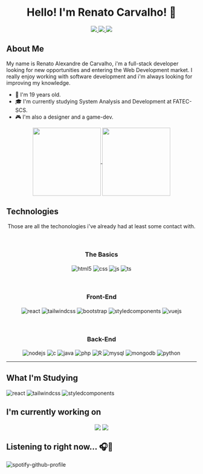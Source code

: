 <div align="center">
<h1>Hello! I'm Renato Carvalho! 👋</h1>

<a href="https://www.linkedin.com/in/renato-c-b0798a205" target="_blank">
<img src="https://img.shields.io/badge/LinkedIn-0077B5?style=for-the-badge&logo=linkedin&logoColor=white"></img>
</a>
<a href="https://www.instagram.com/renato.ac_?igsh=MTVnZGNrOG9ub2wydA%3D%3D&utm_source=qr" target="_blank">
<img src="https://img.shields.io/badge/Instagram-E4405F?style=for-the-badge&logo=instagram&logoColor=white"></img>
</a>
<a href="https://www.behance.net/RenatoAC_Design" target="_blank">
<img src="https://img.shields.io/badge/-Behance-blue?style=for-the-badge&logo=behance&logoColor=white"></img>
</a>
</div>

## About Me
My name is Renato Alexandre de Carvalho, i'm a full-stack developer looking for new opportunities and entering the Web Development market. I really enjoy working with software development and i'm always looking for improving my knowledge. 

- 📅 I'm 19 years old.
- 🎓 I'm currently studying System Analysis and Development at FATEC-SCS.
- 🎮 I'm also a designer and a game-dev.

<div align="center"> 
<a href="https://github.com/RenatoAC2004">
  <img height="180em" align="center" src="https://github-readme-stats.vercel.app/api?username=RenatoAC2004&show_icons=true&theme=merko&include_all_commits=true&count_private=true" />
</a>
<a href="https://github.com/RenatoAC2004">
  <img height="180em" align="center" src="https://github-readme-stats.vercel.app/api/top-langs/?username=RenatoAC2004&layout=donut&theme=merko" />
</a>
</div>

## Technologies
<div align="center">
Those are all the techonologies i've already had at least some contact with.
</div>
<br></br>

<h3 align="center"><b>The Basics</b></h3>
<div align="center">
  <img align="center" alt="html5" src="https://img.shields.io/badge/HTML5-E34F26?style=for-the-badge&logo=html5&logoColor=white" />
  <img align="center" alt="css" src="https://img.shields.io/badge/CSS3-1572B6?style=for-the-badge&logo=css3&logoColor=white" />
  <img align="center" alt="js" src="https://img.shields.io/badge/JavaScript-F7DF1E?style=for-the-badge&logo=javascript&logoColor=black" />
  <img align="center" alt="ts" src="https://img.shields.io/badge/TypeScript-007ACC?style=for-the-badge&logo=typescript&logoColor=white" />
  </div>
  <br></br>

<h3 align="center"><b>Front-End</b></h3>
<div align="center">

  <img align="center" alt="react" src="https://img.shields.io/badge/React-20232A?style=for-the-badge&logo=react&logoColor=61DAFB" />
  <img align="center" alt="tailwindcss" src="https://img.shields.io/badge/Tailwind_CSS-38B2AC?style=for-the-badge&logo=tailwind-css&logoColor=white">
  <img align="center" alt="bootstrap" src="https://img.shields.io/badge/Bootstrap-563D7C?style=for-the-badge&logo=bootstrap&logoColor=white">
  <img align="center" alt="styledcomponents" src="https://img.shields.io/badge/styled--components-DB7093?style=for-the-badge&logo=styled-components&logoColor=white">
  <img align="center" alt="vuejs" src="https://img.shields.io/badge/Vue.js-35495E?style=for-the-badge&logo=vue.js&logoColor=4FC08D">
</div>
<br></br>

<h3 align="center"><b>Back-End</b></h3>
<div align="center">
  <img align="center" alt="nodejs" src="https://img.shields.io/badge/Node.js-43853D?style=for-the-badge&logo=node.js&logoColor=white" />
  <img align="center" alt="c" src="https://img.shields.io/badge/C-00599C?style=for-the-badge&logo=c&logoColor=white" />
  <img align="center" alt="java" src="https://img.shields.io/badge/C%23-239120?style=for-the-badge&logo=csharp&logoColor=white">
  <img align="center" alt="php" src="https://img.shields.io/badge/PHP-777BB4?style=for-the-badge&logo=php&logoColor=white">
  <img align="center" alt="R" src="https://img.shields.io/badge/R-276DC3?style=for-the-badge&logo=r&logoColor=white">
  <img align="center" alt="mysql" src="https://img.shields.io/badge/MySQL-00000F?style=for-the-badge&logo=mysql&logoColor=white">
  <img align="center" alt="mongodb" src="https://img.shields.io/badge/MongoDB-4EA94B?style=for-the-badge&logo=mongodb&logoColor=white">
  <img align="center" alt="python" src="https://img.shields.io/badge/Python-14354C?style=for-the-badge&logo=python&logoColor=white">
</div>

  ---
## What I'm Studying

<div>

  <img align="center" alt="react" src="https://img.shields.io/badge/React-20232A?style=for-the-badge&logo=react&logoColor=61DAFB" />
  <img align="center" alt="tailwindcss" src="https://img.shields.io/badge/Tailwind_CSS-38B2AC?style=for-the-badge&logo=tailwind-css&logoColor=white">
  <img align="center" alt="styledcomponents" src="https://img.shields.io/badge/styled--components-DB7093?style=for-the-badge&logo=styled-components&logoColor=white">
</div>

## I'm currently working on

<div align="center">
<a href="https://github.com/RenatoAC2004/file-upload-cloud-project" target="_blank"><img align="center" src="https://github-readme-stats.vercel.app/api/pin/?username=RenatoAC2004&repo=file-upload-cloud-project&theme=merko"></a>
<a href="https://github.com/MAJE-Tecnologias/Evoluti-React" target="_blank"><img align="center" src="https://github-readme-stats.vercel.app/api/pin/?username=MAJE-Tecnologias&repo=Evoluti-React&theme=merko"></a>
</div>

## Listening to right now... 🎧🎵

![spotify-github-profile](https://spotify-github-profile.kittinanx.com/api/view?uid=pitycy2&cover_image=true&theme=novatorem&show_offline=false&background_color=121212&interchange=false&bar_color=53b14f&bar_color_cover=false)
